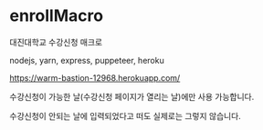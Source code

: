 # enrollMacro

대진대학교 수강신청 매크로

nodejs, yarn, express, puppeteer, heroku

https://warm-bastion-12968.herokuapp.com/

수강신청이 가능한 날(수강신청 페이지가 열리는 날)에만 사용 가능합니다.

수강신청이 안되는 날에 입력되었다고 떠도 실제로는 그렇지 않습니다.
